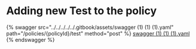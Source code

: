 # Adding new Test to the policy

{% swagger src="../../../../../.gitbook/assets/swagger (1) (1) (1).yaml" path="/policies/{policyId}/test" method="post" %}
[swagger (1) (1) (1).yaml](<../../../../../.gitbook/assets/swagger (1) (1) (1).yaml>)
{% endswagger %}

